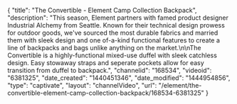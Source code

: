 {
    "title": "The Convertible - Element Camp Collection Backpack",
    "description": "This season, Element partners with famed product designer Industrial Alchemy from Seattle. Known for their technical design prowess for outdoor goods, we've sourced the most durable fabrics and married them with sleek design and one of-a-kind functional features to create a line of backpacks and bags unlike anything on the market.\n\nThe Convertible is a highly-functional mixed-use duffel with sleek catchless design. Easy stowaway straps and seperate pockets allow for easy transition from duffel to backpack.",
    "channelid": "168534",
    "videoid": "6381325",
    "date_created": "1440451346",
    "date_modified": "1444954856",
    "type": "captivate",
    "layout": "channelVideo",
    "url": "\/element\/the-convertible-element-camp-collection-backpack\/168534-6381325"
}